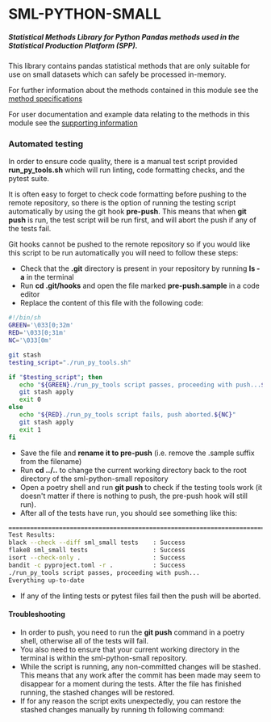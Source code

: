 # SML-PYTHON-SMALL

##### Statistical Methods Library for Python Pandas methods used in the **S**tatistical **P**roduction **P**latform (SPP).

This library contains pandas statistical methods that are only suitable for use on small datasets which can safely be processed in-memory.

For further information about the methods contained in this module see the [method specifications](https://github.com/ONSdigital/Statistical-Method-Specifications)

For user documentation and example data relating to the methods in this module see the [supporting information](https://github.com/ONSdigital/sml-supporting-info)

### Automated testing
In order to ensure code quality, there is a manual test script provided __run_py_tools.sh__ which will run linting, code formatting checks, and the pytest suite. 

It is often easy to forget to check code formatting before pushing to the remote repository, so there is the option of running the testing script automatically by using the git hook __pre-push__. This means that when __git push__ is run, the test script will be run first, and will abort the push if any of the tests fail.

Git hooks cannot be pushed to the remote repository so if you would like this script to be run automatically you will need to follow these steps:

 - Check that the __.git__ directory is present in your repository by running __ls -a__ in the terminal
 - Run __cd .git/hooks__ and open the file marked __pre-push.sample__ in a code editor
 - Replace the content of this file with the following code:
 ```bash
#!/bin/sh
GREEN='\033[0;32m'
RED='\033[0;31m'
NC='\033[0m'

git stash
testing_script="./run_py_tools.sh"

if "$testing_script"; then
    echo "${GREEN}./run_py_tools script passes, proceeding with push...${NC}"
    git stash apply
    exit 0
else
    echo "${RED}./run_py_tools script fails, push aborted.${NC}"
    git stash apply
    exit 1
fi

```
- Save the file and __rename it to pre-push__ (i.e. remove the .sample suffix from the filename)
- Run __cd ../..__ to change the current working directory back to the root directory of the sml-python-small repository
- Open a poetry shell and run __git push__ to check if the testing tools work (it doesn't matter if there is nothing to push, the pre-push hook will still run).
- After all of the tests have run, you should see something like this:
```bash
================================================================================= 443 passed in 12.58s ==================================================================================
Test Results:
black --check --diff sml_small tests    : Success
flake8 sml_small tests                  : Success
isort --check-only .                    : Success
bandit -c pyproject.toml -r .           : Success
./run_py_tools script passes, proceeding with push...
Everything up-to-date
```
- If any of the linting tests or pytest files fail then the push will be aborted.

#### Troubleshooting
 - In order to push, you need to run the __git push__ command in a poetry shell, otherwise all of the tests will fail.
 - You also need to ensure that your current working directory in the terminal is within the sml-python-small repository.
 - While the script is running, any non-committed changes will be stashed. This means that any work after the commit has been made may seem to disappear for a moment during the tests. After the file has finished running, the stashed changes will be restored.
 - If for any reason the script exits unexpectedly, you can restore the stashed changes manually by running th following command:
